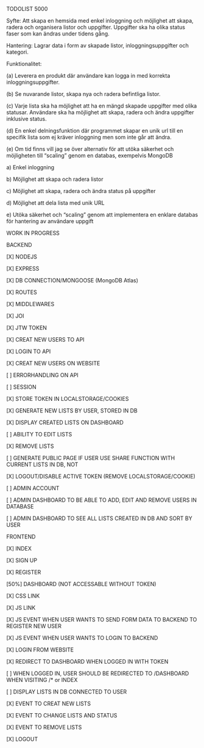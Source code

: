 TODOLIST 5000


Syfte: Att skapa en hemsida med enkel inloggning och möjlighet att
skapa, radera och organisera listor och uppgifter. Uppgifter ska ha olika
status faser som kan ändras under tidens gång.

Hantering: Lagrar data i form av skapade listor, inloggningsuppgifter och kategori.

Funktionalitet:

(a) Leverera en produkt där användare kan logga in med korrekta inloggningsuppgifter.

(b) Se nuvarande listor, skapa nya och radera befintliga listor.

(c) Varje lista ska ha möjlighet att ha en mängd skapade uppgifter med olika statusar. 
Användare ska ha möjlighet att skapa, radera och ändra uppgifter inklusive status.

(d) En enkel delningsfunktion där programmet skapar en unik url till en specifik lista
som ej kräver inloggning men som inte går att ändra.

(e) Om tid finns vill jag se över alternativ för att utöka säkerhet och
möjligheten till “scaling” genom en databas, exempelvis MongoDB


a) Enkel inloggning

b) Möjlighet att skapa och radera listor

c) Möjlighet att skapa, radera och ändra status på uppgifter

d) Möjlighet att dela lista med unik URL

e) Utöka säkerhet och “scaling” genom att implementera
en enklare databas för hantering av användare uppgift


WORK IN PROGRESS

BACKEND 

[X] NODEJS

[X] EXPRESS

[X] DB CONNECTION/MONGOOSE (MongoDB Atlas)

[X] ROUTES

[X] MIDDLEWARES

[X] JOI

[X] JTW TOKEN

[X] CREAT NEW USERS TO API

[X] LOGIN TO API

[X] CREAT NEW USERS ON WEBSITE

[ ] ERRORHANDLING ON API

[ ] SESSION

[X] STORE TOKEN IN LOCALSTORAGE/COOKIES

[X] GENERATE NEW LISTS BY USER, STORED IN DB

[X] DISPLAY CREATED LISTS ON DASHBOARD

[ ] ABILITY TO EDIT LISTS

[X] REMOVE LISTS

[ ] GENERATE PUBLIC PAGE IF USER USE SHARE FUNCTION WITH CURRENT LISTS IN DB, NOT

[X] LOGOUT/DISABLE ACTIVE TOKEN (REMOVE LOCALSTORAGE/COOKIE)

[ ] ADMIN ACCOUNT

[ ] ADMIN DASHBOARD TO BE ABLE TO ADD, EDIT AND REMOVE USERS IN DATABASE

[ ] ADMIN DASHBOARD TO SEE ALL LISTS CREATED IN DB AND SORT BY USER


FRONTEND 

[X] INDEX

[X] SIGN UP

[X] REGISTER

[50%] DASHBOARD (NOT ACCESSABLE WITHOUT TOKEN)

[X] CSS LINK

[X] JS LINK

[X] JS EVENT WHEN USER WANTS TO SEND FORM DATA TO BACKEND TO REGISTER NEW USER

[X] JS EVENT WHEN USER WANTS TO LOGIN TO BACKEND

[X] LOGIN FROM WEBSITE

[X] REDIRECT TO DASHBOARD WHEN LOGGED IN WITH TOKEN

[ ] WHEN LOGGED IN, USER SHOULD BE REDIRECTED TO /DASHBOARD WHEN VISITING /* or INDEX

[ ] DISPLAY LISTS IN DB CONNECTED TO USER

[X] EVENT TO CREAT NEW LISTS

[X] EVENT TO CHANGE LISTS AND STATUS

[X] EVENT TO REMOVE LISTS

[X] LOGOUT
